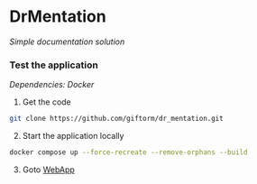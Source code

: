 # DrMentation
_Simple documentation solution_


### Test the application

_Dependencies: Docker_

1. Get the code

```bash
git clone https://github.com/giftorm/dr_mentation.git
```

2. Start the application locally

```bash
docker compose up --force-recreate --remove-orphans --build
```

3. Goto [WebApp](http://127.0.0.1:5173)

